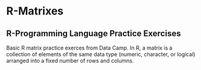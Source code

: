 # R-Matrixes
<h2>R-Programming Language Practice Exercises</h2>
Basic R matrix practice exerces from Data Camp. In R, a matrix is a collection of elements of the same data type (numeric, character, or logical) arranged into a fixed number of rows and columns. 
